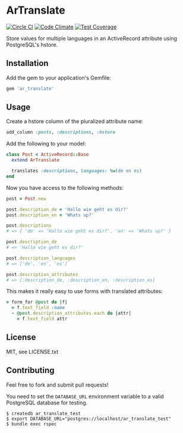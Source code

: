 # ArTranslate

[![Circle CI](https://circleci.com/gh/ad2games/ar_translate.svg?style=svg)](https://circleci.com/gh/ad2games/ar_translate)
[![Code Climate](https://codeclimate.com/github/ad2games/ar_translate/badges/gpa.svg)](https://codeclimate.com/github/ad2games/ar_translate)
[![Test Coverage](https://codeclimate.com/github/ad2games/ar_translate/badges/coverage.svg)](https://codeclimate.com/github/ad2games/ar_translate/coverage)

Store values for multiple languages in an ActiveRecord attribute using PostgreSQL's hstore.

## Installation

Add the gem to your application's Gemfile:

```ruby
gem 'ar_translate'
```

## Usage

Create a hstore column of the pluralized attribute name:
```ruby
add_column :posts, :descriptions, :hstore
```

Add the following to your model:
```ruby
class Post < ActiveRecord::Base
  extend ArTranslate

  translates :descriptions, languages: %w(de en es)
end
```

Now you have access to the following methods:

```ruby
post = Post.new

post.description_de = 'Hallo wie geht es dir?'
post.description_en = 'Whats up?'

post.descriptions
# => { 'de' => 'Hallo wie geht es dir?', 'en' => 'Whats up?' }

post.description_de
# => 'Hallo wie geht es dir?'

post.description_languages
# => ['de', 'en', 'es']

post.description_attributes
# => [:description_de, :description_en, :description_es]
```

This makes it really easy to use forms with translated attributes:
```ruby
= form_for @post do |f|
  = f.text_field :name
  - @post.description_attributes.each do |attr|
    = f.text_field attr
```

## License

MIT, see LICENSE.txt

## Contributing

Feel free to fork and submit pull requests!

You need to set the `DATABASE_URL` environment variable
to a valid PostgreSQL database for testing.

```
$ createdb ar_translate_test
$ export DATABASE_URL="postgres://localhost/ar_translate_test"
$ bundle exec rspec
```
